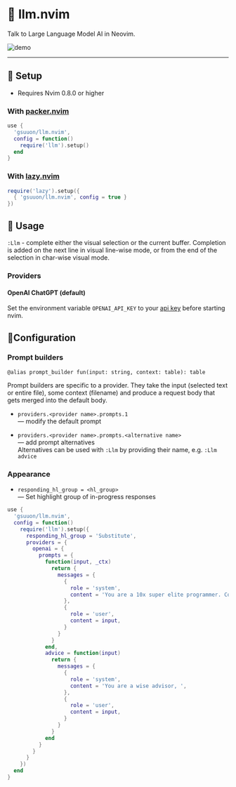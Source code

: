 # 🧠 llm.nvim

Talk to Large Language Model AI in Neovim.

![demo](https://user-images.githubusercontent.com/6422188/232323471-2fe0bb1f-54a3-4508-b6fb-b9c6d091dde8.gif)

---

## 🦾 Setup

- Requires Nvim 0.8.0 or higher

### With [packer.nvim](https://github.com/wbthomason/packer.nvim)

```lua
use { 
  'gsuuon/llm.nvim',
  config = function()
    require('llm').setup()
  end
}
```
### With [lazy.nvim](https://github.com/folke/lazy.nvim)

```lua
require('lazy').setup({
  { 'gsuuon/llm.nvim', config = true }
})
```

## 💭 Usage

`:Llm` - complete either the visual selection or the current buffer. Completion is added on the next line in visual line-wise mode, or from the end of the selection in char-wise visual mode.

### Providers
#### OpenAI ChatGPT (default)
Set the environment variable `OPENAI_API_KEY` to your [api key](https://platform.openai.com/account/api-keys) before starting nvim.


## 🧵Configuration

### Prompt builders
`@alias prompt_builder fun(input: string, context: table): table`

Prompt builders are specific to a provider. They take the input (selected text or entire file), some context (filename) and produce a request body that gets merged into the default body.

- `providers.<provider name>.prompts.1`  
  — modify the default prompt  

- `providers.<provider name>.prompts.<alternative name>`  
  — add prompt alternatives  
  Alternatives can be used with `:Llm` by providing their name, e.g. `:Llm advice`


### Appearance
- `responding_hl_group = <hl_group>`  
  — Set highlight group of in-progress responses
  

```lua
use {
  'gsuuon/llm.nvim',
  config = function()
    require('llm').setup({
      responding_hl_group = 'Substitute',
      providers = {
        openai = {
          prompts = {
            function(input, _ctx)
              return {
                messages = {
                  {
                    role = 'system',
                    content = 'You are a 10x super elite programmer. Continue only with code. Do not write tests, examples, or output of code unless explicitly asked for.',
                  },
                  {
                    role = 'user',
                    content = input,
                  }
                }
              }
            end,
            advice = function(input)
              return {
                messages = {
                  {
                    role = 'system',
                    content = 'You are a wise advisor, ',
                  },
                  {
                    role = 'user',
                    content = input,
                  }
                }
              }
            end
          }
        }
      }
    })
  end
}
```
